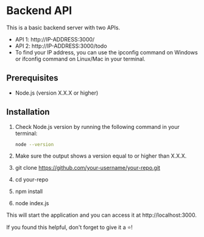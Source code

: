 # Backend API 

This is a basic backend server with two APIs.

- API 1: http://IP-ADDRESS:3000/
- API 2: http://IP-ADDRESS:3000/todo
- To find your IP address, you can use the ipconfig command on Windows or ifconfig command on Linux/Mac in your terminal.

## Prerequisites

- Node.js (version X.X.X or higher)

## Installation

1. Check Node.js version by running the following command in your terminal:

   ```bash
   node --version
2. Make sure the output shows a version equal to or higher than X.X.X.

3. git clone https://github.com/your-username/your-repo.git

4. cd your-repo

5. npm install

6. node index.js

This will start the application and you can access it at http://localhost:3000.

If you found this helpful, don't forget to give it a ⭐️!

